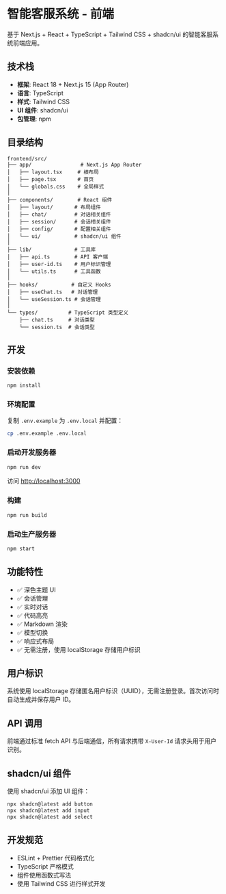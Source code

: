 # 智能客服系统 - 前端

基于 Next.js + React + TypeScript + Tailwind CSS + shadcn/ui 的智能客服系统前端应用。

## 技术栈

- **框架**: React 18 + Next.js 15 (App Router)
- **语言**: TypeScript
- **样式**: Tailwind CSS
- **UI 组件**: shadcn/ui
- **包管理**: npm

## 目录结构

```
frontend/src/
├── app/                # Next.js App Router
│   ├── layout.tsx     # 根布局
│   ├── page.tsx       # 首页
│   └── globals.css    # 全局样式
│
├── components/        # React 组件
│   ├── layout/       # 布局组件
│   ├── chat/         # 对话相关组件
│   ├── session/      # 会话相关组件
│   ├── config/       # 配置相关组件
│   └── ui/           # shadcn/ui 组件
│
├── lib/              # 工具库
│   ├── api.ts        # API 客户端
│   ├── user-id.ts    # 用户标识管理
│   └── utils.ts      # 工具函数
│
├── hooks/           # 自定义 Hooks
│   ├── useChat.ts   # 对话管理
│   └── useSession.ts # 会话管理
│
└── types/          # TypeScript 类型定义
    ├── chat.ts     # 对话类型
    └── session.ts  # 会话类型
```

## 开发

### 安装依赖

```bash
npm install
```

### 环境配置

复制 `.env.example` 为 `.env.local` 并配置：

```bash
cp .env.example .env.local
```

### 启动开发服务器

```bash
npm run dev
```

访问 [http://localhost:3000](http://localhost:3000)

### 构建

```bash
npm run build
```

### 启动生产服务器

```bash
npm start
```

## 功能特性

- ✅ 深色主题 UI
- ✅ 会话管理
- ✅ 实时对话
- ✅ 代码高亮
- ✅ Markdown 渲染
- ✅ 模型切换
- ✅ 响应式布局
- ✅ 无需注册，使用 localStorage 存储用户标识

## 用户标识

系统使用 localStorage 存储匿名用户标识（UUID），无需注册登录。首次访问时自动生成并保存用户 ID。

## API 调用

前端通过标准 fetch API 与后端通信，所有请求携带 `X-User-Id` 请求头用于用户识别。

## shadcn/ui 组件

使用 shadcn/ui 添加 UI 组件：

```bash
npx shadcn@latest add button
npx shadcn@latest add input
npx shadcn@latest add select
```

## 开发规范

- ESLint + Prettier 代码格式化
- TypeScript 严格模式
- 组件使用函数式写法
- 使用 Tailwind CSS 进行样式开发
